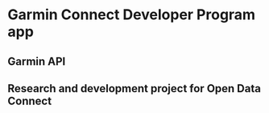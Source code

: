 <h1>Garmin Connect Developer Program app</h1>
<h2>Garmin API</h2>
<h2>Research and development project for Open Data Connect </h2>
